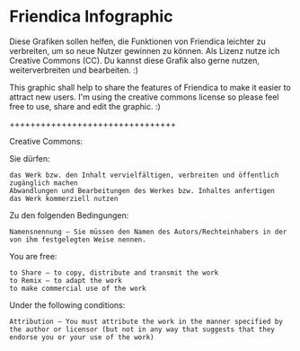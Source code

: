 Friendica Infographic 
=======

Diese Grafiken sollen helfen, die Funktionen von Friendica leichter zu verbreiten, um so neue Nutzer gewinnen zu können. Als Lizenz nutze ich Creative Commons (CC). Du kannst diese Grafik also gerne nutzen, weiterverbreiten und bearbeiten. :)

This graphic shall help to share the features of Friendica to make it easier to attract new users. I'm using the creative commons license so please feel free to use, share and edit the graphic. :)

++++++++++++++++++++++++++++++++

Creative Commons:

Sie dürfen:

    das Werk bzw. den Inhalt vervielfältigen, verbreiten und öffentlich zugänglich machen
    Abwandlungen und Bearbeitungen des Werkes bzw. Inhaltes anfertigen
    das Werk kommerziell nutzen

Zu den folgenden Bedingungen:

    Namensnennung — Sie müssen den Namen des Autors/Rechteinhabers in der von ihm festgelegten Weise nennen. 

You are free:

    to Share — to copy, distribute and transmit the work
    to Remix — to adapt the work
    to make commercial use of the work

Under the following conditions:

    Attribution — You must attribute the work in the manner specified by the author or licensor (but not in any way that suggests that they endorse you or your use of the work)

